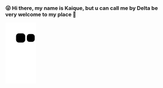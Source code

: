 ### :stuck_out_tongue_winking_eye: Hi there, my name is Kaique, but u can call me by Delta be very welcome to my place 👋

<!--
**DeltaKSP/DeltaKSP** is a ✨ _special_ ✨ repository because its `README.md` (this file) appears on your GitHub profile.

Here are some ideas to get you started:

- 🔭 I’m currently working on ...
- 🌱 I’m currently learning ...
- 👯 I’m looking to collaborate on ...
- 🤔 I’m looking for help with ...
- 💬 Ask me about ...
- 📫 How to reach me: ...
- 😄 Pronouns: ...
- ⚡ Fun fact: ...
-->
![snake gif](https://github.com/DeltaKSP/DeltaKSP/blob/output/github-contribution-grid-snake.svg)
